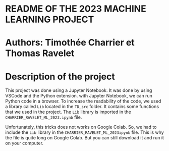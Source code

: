 # README OF THE 2023 MACHINE LEARNING PROJECT
# Authors: Timothée Charrier et Thomas Ravelet

# Description of the project

This project was done using a Jupyter Notebook. It was done by using VSCode and the Python extension. with Jupyter Notebook, we can run Python code in a browser.
To increase the readability of the code, we used a library called ```Lib``` located in the ```TD_src``` folder. It contains some functions that we used in the project. The ```Lib``` library is imported in the ```CHARRIER_RAVELET_ML_2023.ipynb``` file.

Unfortunately, this tricks does not works on Google Colab. So, we had to include the ```Lib``` library in the ```CHARRIER_RAVELET_ML_2023ipynb``` file. This is why the file is quite long on Google Colab. But you can still download it and run it on your computer.